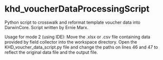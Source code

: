 # khd_voucherDataProcessingScript
Python script to crosswalk and reformat template voucher data into DarwinCore. Script written by Ernie Marx.

Usage for mode 2 (using IDE): Move the .xlsx or .csv file containing data provided by field collector into the workspace directory. Open the KHD_voucher_data_script.py file and change the paths on lines 46 and 47 to reflect the original data file and the output file.